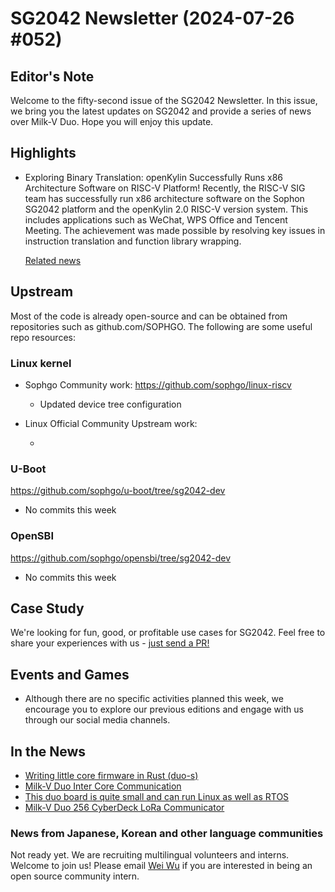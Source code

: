 # SG2042 Newsletter (2024-07-26 #052)

## Editor's Note

Welcome to the fifty-second issue of the SG2042 Newsletter. In this issue, we bring you the latest updates on SG2042 and provide a series of news over Milk-V Duo. Hope you will enjoy this update.

## Highlights

+ Exploring Binary Translation: openKylin Successfully Runs x86 Architecture Software on RISC-V Platform! Recently, the RISC-V SIG team has successfully run x86 architecture software on the Sophon SG2042 platform and the openKylin 2.0 RISC-V version system. This includes applications such as WeChat, WPS Office and Tencent Meeting. The achievement was made possible by resolving key issues in instruction translation and function library wrapping.

  [Related news](https://www.openkylin.top/news/3460-en.html)

## Upstream

Most of the code is already open-source and can be obtained from repositories such as github.com/SOPHGO. The following are some useful repo resources:

### Linux kernel

+ Sophgo Community work: https://github.com/sophgo/linux-riscv

  + Updated device tree configuration

+ Linux Official Community Upstream work:

  + 


### U-Boot

https://github.com/sophgo/u-boot/tree/sg2042-dev

+ No commits this week

### OpenSBI

https://github.com/sophgo/opensbi/tree/sg2042-dev

+ No commits this week

## Case Study

We're looking for fun, good, or profitable use cases for SG2042. Feel free to share your experiences with us - [just send a PR!](https://github.com/sophgocommunity/SG2042-Newsletter/pulls)

## Events and Games

+ Although there are no specific activities planned this week, we encourage you to explore our previous editions and engage with us through our social media channels.


## In the News

+ [Writing little core firmware in Rust (duo-s)][news-1]
+ [Milk-V Duo Inter Core Communication][news-2]
+ [This duo board is quite small and can run Linux as well as RTOS][news-3]
+ [Milk-V Duo 256 CyberDeck LoRa Communicator][news-4]

[news-1]:https://community.milkv.io/t/writing-little-core-firmware-in-rust-duo-s/2479
[news-2]:https://www.youtube.com/watch?v=uAq5ENe2SFg
[news-3]:https://x.com/mediocreDevops/status/1815337676976845201
[news-4]:https://www.youtube.com/watch?v=9qOJ3fKwfC0

### News from Japanese, Korean and other language communities

Not ready yet. We are recruiting multilingual volunteers and interns. Welcome to join us! Please email [Wei Wu](mailto:wuwei2016@iscas.ac.cn) if you are interested in being an open source community intern.
